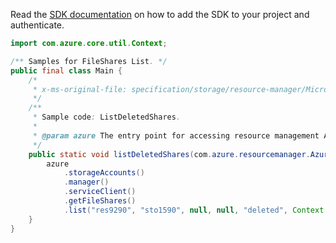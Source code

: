 Read the [SDK documentation](https://github.com/Azure/azure-sdk-for-java/blob/azure-resourcemanager_2.10.0/sdk/resourcemanager/azure-resourcemanager/README.md) on how to add the SDK to your project and authenticate.

```java
import com.azure.core.util.Context;

/** Samples for FileShares List. */
public final class Main {
    /*
     * x-ms-original-file: specification/storage/resource-manager/Microsoft.Storage/stable/2021-04-01/examples/DeletedFileSharesList.json
     */
    /**
     * Sample code: ListDeletedShares.
     *
     * @param azure The entry point for accessing resource management APIs in Azure.
     */
    public static void listDeletedShares(com.azure.resourcemanager.AzureResourceManager azure) {
        azure
            .storageAccounts()
            .manager()
            .serviceClient()
            .getFileShares()
            .list("res9290", "sto1590", null, null, "deleted", Context.NONE);
    }
}
```

